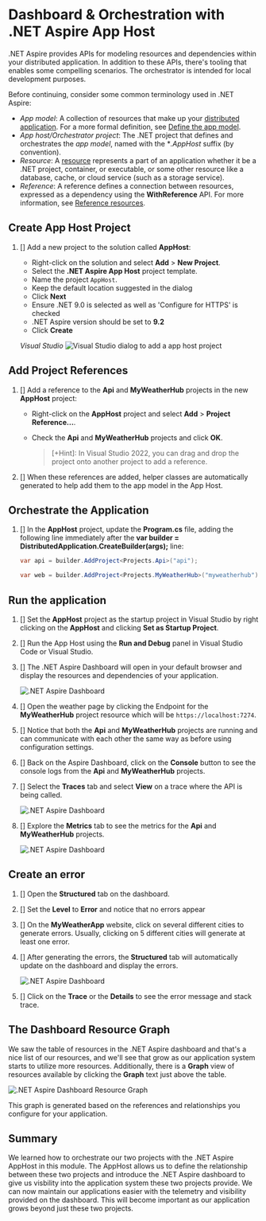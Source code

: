 # Dashboard & Orchestration with .NET Aspire App Host

.NET Aspire provides APIs for modeling resources and dependencies within your distributed application. In addition to these APIs, there's tooling that enables some compelling scenarios. The orchestrator is intended for local development purposes.

Before continuing, consider some common terminology used in .NET Aspire:

- *App model*: A collection of resources that make up your [distributed application](https://learn.microsoft.com/dotnet/api/aspire.hosting.distributedapplication). For a more formal definition, see [Define the app model](https://learn.microsoft.com/dotnet/aspire/fundamentals/app-host-overview?tabs=docker#define-the-app-model).
- *App host/Orchestrator project*: The .NET project that defines and orchestrates the *app model*, named with the **.AppHost* suffix (by convention).
- *Resource*: A [resource](https://learn.microsoft.com/dotnet/aspire/fundamentals/app-host-overview?tabs=docker#built-in-resource-types) represents a part of an application whether it be a .NET project, container, or executable, or some other resource like a database, cache, or cloud service (such as a storage service).
- *Reference*: A reference defines a connection between resources, expressed as a dependency using the **WithReference** API. For more information, see [Reference resources](https://learn.microsoft.com/dotnet/aspire/fundamentals/app-host-overview?tabs=docker#reference-resources).

## Create App Host Project

1. [] Add a new project to the solution called **AppHost**:
   - Right-click on the solution and select **Add** > **New Project**.
   - Select the **.NET Aspire App Host** project template.
   - Name the project `AppHost`.
   - Keep the default location suggested in the dialog
   - Click **Next**
   - Ensure .NET 9.0 is selected as well as 'Configure for HTTPS' is checked
   - .NET Aspire version should be set to **9.2**
   - Click **Create**

    *Visual Studio*
    ![Visual Studio dialog to add a app host project](./images/vs-add-apphost.png)

## Add Project References

1. [] Add a reference to the **Api** and **MyWeatherHub** projects in the new **AppHost** project:
   - Right-click on the **AppHost** project and select **Add** > **Project Reference...**.
   - Check the **Api** and **MyWeatherHub** projects and click **OK**.

     > [+Hint]: In Visual Studio 2022, you can drag and drop the project onto another project to add a reference.

2. [] When these references are added, helper classes are automatically generated to help add them to the app model in the App Host.

## Orchestrate the Application

1. [] In the **AppHost** project, update the **Program.cs** file, adding the following line immediately after the **var builder = DistributedApplication.CreateBuilder(args);** line:

    ```csharp
    var api = builder.AddProject<Projects.Api>("api");

    var web = builder.AddProject<Projects.MyWeatherHub>("myweatherhub");
    ```

## Run the application

1. [] Set the **AppHost** project as the startup project in Visual Studio by right clicking on the **AppHost** and clicking **Set as Startup Project**.
2. [] Run the App Host using the **Run and Debug** panel in Visual Studio Code or Visual Studio.
3. [] The .NET Aspire Dashboard will open in your default browser and display the resources and dependencies of your application.

    ![.NET Aspire Dashboard](./images/dashboard.png)

4. [] Open the weather page by clicking the Endpoint for the **MyWeatherHub** project resource which will be `https://localhost:7274`.
5. [] Notice that both the **Api** and **MyWeatherHub** projects are running and can communicate with each other the same way as before using configuration settings.
6. [] Back on the Aspire Dashboard, click on the **Console** button to see the console logs from the **Api** and **MyWeatherHub** projects.
7. [] Select the **Traces** tab and select **View** on a trace where the API is being called.

    ![.NET Aspire Dashboard](./images/dashboard-trace.png)

8. [] Explore the **Metrics** tab to see the metrics for the **Api** and **MyWeatherHub** projects.

    ![.NET Aspire Dashboard](./images/dashboard-metrics.png)

## Create an error

1. [] Open the **Structured** tab on the dashboard.
1. [] Set the **Level** to **Error** and notice that no errors appear
1. [] On the **MyWeatherApp** website, click on several different cities to generate errors. Usually, clicking on 5 different cities will generate at least one error.
1. [] After generating the errors, the **Structured** tab will automatically update on the dashboard and display the errors.

    ![.NET Aspire Dashboard](./images/dashboard-error.png)

1. [] Click on the **Trace** or the **Details** to see the error message and stack trace.

## The Dashboard Resource Graph

We saw the table of resources in the .NET Aspire dashboard and that's a nice list of our resources, and we'll see that grow as our application system starts to utilize more resources.  Additionally, there is a **Graph** view of resources available by clicking the **Graph** text just above the table.

![.NET Aspire Dashboard Resource Graph](./images/dashboard-graph.png)

This graph is generated based on the references and relationships you configure for your application.

## Summary

We learned how to orchestrate our two projects with the .NET Aspire AppHost in this module.  The AppHost allows us to define the relationship between these two projects and introduce the .NET Aspire dashboard to give us visbility into the application system these two projects provide.  We can now maintain our applications easier with the telemetry and visibility provided on the dashboard.  This will become important as our application grows beyond just these two projects.